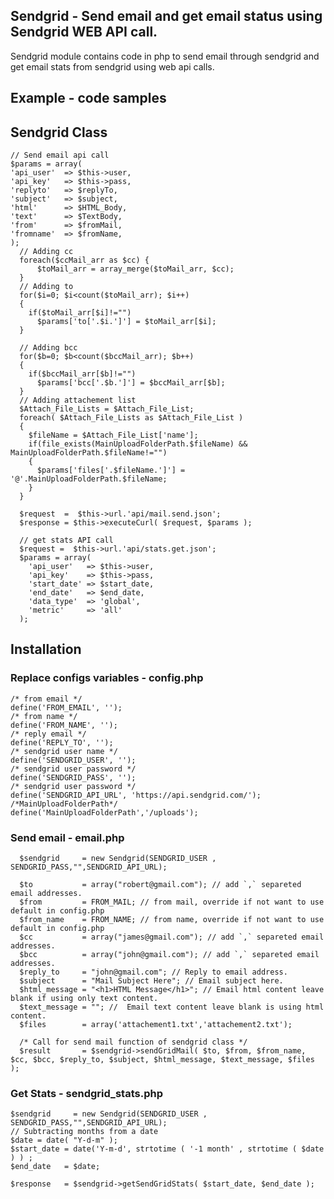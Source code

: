## Sendgrid - Send email and get email status using Sendgrid WEB API call.
Sendgrid module contains code in php to send email through sendgrid and get email stats from sendgrid using web api calls.

## Example - code samples
    
  ## Sendgrid Class
  	// Send email api call
	$params = array(
	'api_user'  => $this->user,
	'api_key'   => $this->pass,
	'replyto'   => $replyTo,
	'subject'   => $subject,
	'html'      => $HTML_Body,
	'text'      => $TextBody,
	'from'      => $fromMail,
	'fromname'  => $fromName,
	);
      // Adding cc
      foreach($ccMail_arr as $cc) {
          $toMail_arr = array_merge($toMail_arr, $cc);
      }
      // Adding to
      for($i=0; $i<count($toMail_arr); $i++)
      {
        if($toMail_arr[$i]!="")
          $params['to['.$i.']'] = $toMail_arr[$i];
      }
       
      // Adding bcc
      for($b=0; $b<count($bccMail_arr); $b++)
      {
        if($bccMail_arr[$b]!="")
          $params['bcc['.$b.']'] = $bccMail_arr[$b];
      }      
      // Adding attachement list
      $Attach_File_Lists = $Attach_File_List; 
      foreach( $Attach_File_Lists as $Attach_File_List )
      {
        $fileName = $Attach_File_List['name'];        
        if(file_exists(MainUploadFolderPath.$fileName) && MainUploadFolderPath.$fileName!="")
        {
          $params['files['.$fileName.']'] = '@'.MainUploadFolderPath.$fileName;          
        }
      }
    
      $request  =  $this->url.'api/mail.send.json';
      $response = $this->executeCurl( $request, $params );

      // get stats API call
      $request =  $this->url.'api/stats.get.json';
      $params = array(
        'api_user'   => $this->user,
        'api_key'    => $this->pass,
        'start_date' => $start_date,
        'end_date'   => $end_date,
        'data_type'  => 'global',
        'metric'     => 'all'
      ); 
## Installation
### Replace configs variables - config.php
	/* from email */
	define('FROM_EMAIL', '');
	/* from name */
	define('FROM_NAME', '');
	/* reply email */
	define('REPLY_TO', ''); 
	/* sendgrid user name */
	define('SENDGRID_USER', '');
	/* sendgrid user password */
	define('SENDGRID_PASS', '');
	/* sendgrid user password */
	define('SENDGRID_API_URL', 'https://api.sendgrid.com/');
	/*MainUploadFolderPath*/
	define('MainUploadFolderPath','/uploads');
	
### Send email - email.php
	  $sendgrid     = new Sendgrid(SENDGRID_USER , SENDGRID_PASS,"",SENDGRID_API_URL);
	
	  $to           = array("robert@gmail.com"); // add `,` separeted email addresses.
	  $from         = FROM_MAIL; // from mail, override if not want to use default in config.php
	  $from_name    = FROM_NAME; // from name, override if not want to use default in config.php
	  $cc           = array("james@gmail.com"); // add `,` separeted email addresses.
	  $bcc          = array("john@gmail.com"); // add `,` separeted email addresses.
	  $reply_to     = "john@gmail.com"; // Reply to email address.
	  $subject      = "Mail Subject Here"; // Email subject here.
	  $html_message = "<h1>HTML Message</h1>"; // Email html content leave blank if using only text content.
	  $text_message = ""; //  Email text content leave blank is using html content. 
	  $files        = array('attachement1.txt','attachement2.txt'); 
	
	  /* Call for send mail function of sendgrid class */
	  $result       = $sendgrid->sendGridMail( $to, $from, $from_name, $cc, $bcc, $reply_to, $subject, $html_message, $text_message, $files ); 


### Get Stats  - sendgrid_stats.php
   	$sendgrid     = new Sendgrid(SENDGRID_USER , SENDGRID_PASS,"",SENDGRID_API_URL);
	// Subtracting months from a date
	$date = date( "Y-d-m" );
	$start_date = date('Y-m-d', strtotime ( '-1 month' , strtotime ( $date ) ) ;	
	$end_date   = $date;

	$response   = $sendgrid->getSendGridStats( $start_date, $end_date );
